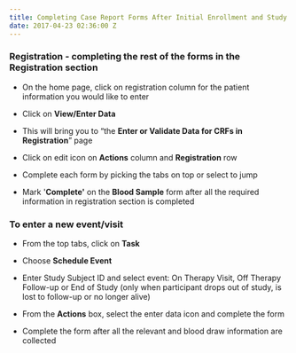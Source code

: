 ```yaml
---
title: Completing Case Report Forms After Initial Enrollment and Study Blood Draw
date: 2017-04-23 02:36:00 Z
---
```


### Registration - completing the rest of the forms in the Registration section

* On the home page, click on registration column for the patient information you would like to enter

* Click on **View/Enter Data**

* This will bring you to “the **Enter or Validate Data for CRFs in Registration**” page

* Click on edit icon on **Actions** column and **Registration** row

* Complete each form by picking the tabs on top or select to jump

* Mark '**Complete'** on the **Blood Sample** form after all the required information in registration section is completed

### To enter a new event/visit

* From the top tabs, click on **Task**

* Choose **Schedule Event**

* Enter Study Subject ID and select event: On Therapy Visit, Off Therapy Follow-up or End of Study (only when participant drops out of study, is lost to follow-up or no longer alive)

* From the **Actions** box, select the enter data icon and complete the form

* Complete the form after all the relevant and blood draw information are collected